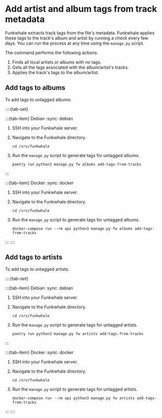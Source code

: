 # Add artist and album tags from track metadata

Funkwhale extracts track tags from the file's metadata. Funkwhale applies these tags to the track's album and artist by running a check every few days. You can run the process at any time using the `manage.py` script.

The command performs the following actions:

1. Finds all local artists or albums with no tags.
2. Gets all the tags associated with the album/artist's tracks.
3. Applies the track's tags to the album/artist.

## Add tags to albums

To add tags to untagged albums:

::::{tab-set}

:::{tab-item} Debian
:sync: debian

1. SSH into your Funkwhale server.
2. Navigate to the Funkwhale directory.

   ```{code-block} sh
   cd /srv/funkwhale
   ```

3. Run the `manage.py` script to generate tags for untagged albums.

   ```{code-block} sh
   poetry run python3 manage.py fw albums add-tags-from-tracks
   ```

:::

:::{tab-item} Docker
:sync: docker

1. SSH into your Funkwhale server.
2. Navigate to the Funkwhale directory.

   ```{code-block} sh
   cd /srv/funkwhale
   ```

3. Run the `manage.py` script to generate tags for untagged albums.

   ```{code-block} sh
   docker-compose run --rm api python3 manage.py fw albums add-tags-from-tracks
   ```

:::
::::

## Add tags to artists

To add tags to untagged artists:

::::{tab-set}

:::{tab-item} Debian
:sync: debian

1. SSH into your Funkwhale server.
2. Navigate to the Funkwhale directory.

   ```{code-block} sh
   cd /srv/funkwhale
   ```

3. Run the `manage.py` script to generate tags for untagged artists.

   ```{code-block} sh
   poetry run python3 manage.py fw artists add-tags-from-tracks
   ```

:::

:::{tab-item} Docker
:sync: docker

1. SSH into your Funkwhale server.
2. Navigate to the Funkwhale directory.

   ```{code-block} sh
   cd /srv/funkwhale
   ```

3. Run the `manage.py` script to generate tags for untagged artists.

   ```{code-block} sh
   docker-compose run --rm api python3 manage.py fw artists add-tags-from-tracks
   ```

:::
::::
